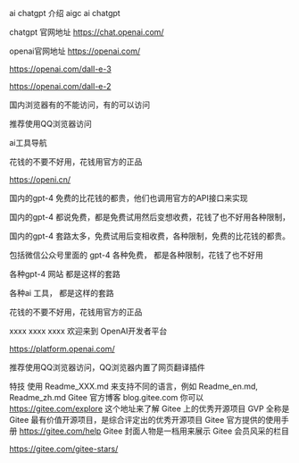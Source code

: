 ai chatgpt
介绍
aigc ai chatgpt

chatgpt 官网地址
https://chat.openai.com/

openai官网地址
https://openai.com/

https://openai.com/dall-e-3

https://openai.com/dall-e-2

国内浏览器有的不能访问，有的可以访问

推荐使用QQ浏览器访问

ai工具导航

花钱的不要不好用，花钱用官方的正品

https://openi.cn/

国内的gpt-4 免费的比花钱的都贵，他们也调用官方的API接口来实现

国内的gpt-4 都说免费，都是免费试用然后变想收费，花钱了也不好用各种限制，

国内的gpt-4 套路太多，免费试用后变相收费，各种限制，免费的比花钱的都贵。

包括微信公众号里面的 gpt-4 各种免费， 都是各种限制，花钱了也不好用

各种gpt-4 网站 都是这样的套路

各种ai 工具， 都是这样的套路

花钱的不要不好用，花钱用官方的正品

xxxx
xxxx
xxxx
欢迎来到
OpenAI开发者平台

https://platform.openai.com/

推荐使用QQ浏览器访问，QQ浏览器内置了网页翻译插件

特技
使用 Readme_XXX.md 来支持不同的语言，例如 Readme_en.md, Readme_zh.md
Gitee 官方博客 blog.gitee.com
你可以 https://gitee.com/explore 这个地址来了解 Gitee 上的优秀开源项目
GVP 全称是 Gitee 最有价值开源项目，是综合评定出的优秀开源项目
Gitee 官方提供的使用手册 https://gitee.com/help
Gitee 封面人物是一档用来展示 Gitee 会员风采的栏目

https://gitee.com/gitee-stars/










